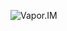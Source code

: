 ![Vapor.IM](https://raw.github.com/stevemanuel/vapor.im/master/public/img/logo-vaporIM-color.png?raw=true)
